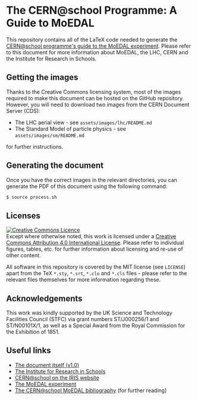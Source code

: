 # The CERN@school Programme: A Guide to MoEDAL

This repository contains all of the LaTeX code needed to generate
the [CERN@school programme's guide to the MoEDAL experiment](http://doi.org/10.5281/zenodo.248615).
Please refer to this document for more information about MoEDAL,
the LHC, CERN and the Institute for Research in Schools.

## Getting the images

Thanks to the Creative Commons licensing system,
most of the images required to make this document can be hosted on
the GitHub repository. However, you will need to download two
images from the CERN Document Server (CDS):

* The LHC aerial view - see `assets/images/lhc/README.md`
* The Standard Model of particle physics - see `assets/images/sm/README.md`

for further instructions.


## Generating the document

Once you have the correct images in the relevant directories,
you can generate the PDF of this document using the following command:

```bash
$ source process.sh
```


## Licenses

<a rel="license" href="http://creativecommons.org/licenses/by/4.0/"><img alt="Creative Commons Licence" style="border-width:0" src="https://i.creativecommons.org/l/by/4.0/88x31.png" /></a>
<br />
Except where otherwise noted, this work is licensed under a
<a rel="license" href="http://creativecommons.org/licenses/by/4.0/">Creative Commons Attribution 4.0 International License</a>.
Please refer to individual figures, tables, etc. for further information
about licensing and re-use of other content.

All software in this repository is covered by the MIT license (see `LICENSE`)
apart from the TeX `*.sty`, `*.srt`, `*.clo` and `*.cls` files - please refer to the
relevant files themselves for more information regarding these.

## Acknowledgements

This work was kindly supported by the UK Science and Technology Facilities Council (STFC) 
via grant numbers ST/J000256/1 and ST/N00101X/1,
as well as a Special Award from the Royal Commission for the Exhibition of 1851.


## Useful links

* [The document itself (v1.0)](http://doi.org/10.5281/zenodo.248615)
* [The Institute for Research in Schools](http://researchinschools.org)
* [CERN@school on the IRIS website](http://researchinschools.org/CERN)
* [The MoEDAL experiment](http://moedal.web.cern.ch)
* [The CERN@school MoEDAL bibliography](http://doi.org/10.5281/zenodo.193038) (for further reading)
